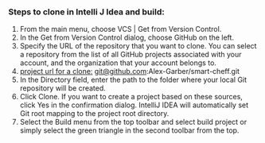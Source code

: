 ### Steps to clone in Intelli J Idea and build:

1. From the main menu, choose VCS | Get from Version Control.
2. In the Get from Version Control dialog, choose GitHub on the left.
3. Specify the URL of the repository that you want to clone. You can select a repository from the list of all GitHub projects associated with your account, and the organization that your account belongs to.
4. [project url for a clone:](git@github.com:Alex-Garber/smart-cheff.git) git@github.com:Alex-Garber/smart-cheff.git
5. In the Directory field, enter the path to the folder where your local Git repository will be created.
6. Click Clone. If you want to create a project based on these sources, click Yes in the confirmation dialog. IntelliJ IDEA will automatically set Git root mapping to the project root directory.
7. Select the Build menu from the top toolbar and select build project or simply select the green triangle in the second toolbar from the top. 
